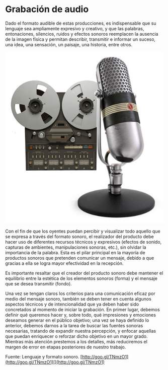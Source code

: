 # Grabación de audio


Dado el formato audible de estas producciones, es indispensable que su lenguaje sea ampliamente expresivo y creativo, y que las palabras, entonaciones, silencios, ruidos y efectos sonoros reemplacen la ausencia de la imagen física y permitan describir, transmitir e informar un suceso, una idea, una sensación, un paisaje, una historia, entre otros.

[![grabar. Licencia Creative Commons 4.0 by](img/grabarAudio.jpg "grabar")](https://goo.gl/VGRy9m)


Con el fin de que los oyentes puedan percibir y visualizar todo aquello que se expresa a través del formato sonoro, el realizador del producto debe hacer uso de diferentes recursos técnicos y expresivos (efectos de sonido, capturas de ambientes, manipulaciones sonoras, etc.), sin olvidar la importancia de la palabra. Esta es el pilar principal en la mayoría de productos sonoros que pretenden comunicar un mensaje, debido a que gracias a ella se logra mayor efectividad en la recepción.

Es importante resaltar que el creador del producto sonoro debe mantener el equilibrio entre la estética de los elementos sonoros (forma) y el mensaje que se desea transmitir (fondo).

Una vez se tengan claros los criterios para una comunicación eficaz por medio del mensaje sonoro, también se deben tener en cuenta algunos aspectos técnicos y de intencionalidad que ya deben haber sido concretados al momento de iniciar la grabación. En primer lugar, debemos definir qué queremos hacer y, sobre todo, qué impresiones y emociones deseamos generar en el público objetivo; una vez se haya definido lo anterior, debemos darnos a la tarea de buscar las fuentes sonoras necesarias, tratando de expandir nuestra percepción, y enfocar aquellas que puedan enriquecer o reforzar dicho objetivo en un mayor grado. Mientras más atención prestemos a los detalles, más reduciremos el margen de error en etapas posteriores de nuestro trabajo.

Fuente: Lenguaje y formato sonoro. [http://goo.gl/TNmzO1](http://goo.gl/TNmzO1)[](http://goo.gl/TNmzO1)


